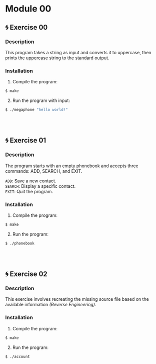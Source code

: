 # Module 00

## 🌀 Exercise 00
### Description
This program takes a string as input and converts it to uppercase, then prints the uppercase string to the standard output.
<br>
### Installation
1. Compile the program:
```bash 
$ make 
```
2. Run the program with input:
```bash 
$ ./megaphone "hello world!"
```
<br>
<br>

## 🌀 Exercise 01
### Description
The program starts with an empty phonebook and accepts three commands: ADD, SEARCH, and EXIT.
<br>

`ADD`: Save a new contact. <br>
`SEARCH`: Display a specific contact. <br>
`EXIT`: Quit the program. <br>
### Installation
1. Compile the program:
```bash 
$ make 
```
2. Run the program:
```bash 
$ ./phonebook
```
<br>
<br>

## 🌀 Exercise 02
### Description
This exercise involves recreating the missing source file based on the available information *(Reverse Engineering)*.
<br>
### Installation
1. Compile the program:
```bash 
$ make 
```
2. Run the program:
```bash 
$ ./account
```
